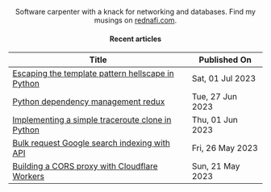 <div align="center">

Software carpenter with a knack for networking and databases. Find my musings on
<a href="https://rednafi.com/" rel="me">rednafi.com</a>.

<div>

#### Recent articles

| Title                                                                                                               | Published On     |
| ------------------------------------------------------------------------------------------------------------------- | ---------------- |
| [Escaping the template pattern hellscape in Python](https://rednafi.com/python/escape_template_pattern/)            | Sat, 01 Jul 2023 |
| [Python dependency management redux](https://rednafi.com/python/dependency_management_redux/)                       | Tue, 27 Jun 2023 |
| [Implementing a simple traceroute clone in Python](https://rednafi.com/python/implement_traceroute_in_python/)      | Thu, 01 Jun 2023 |
| [Bulk request Google search indexing with API](https://rednafi.com/javascript/bulk_request_google_search_index/)    | Fri, 26 May 2023 |
| [Building a CORS proxy with Cloudflare Workers](https://rednafi.com/javascript/cors_proxy_with_cloudflare_workers/) | Sun, 21 May 2023 |

